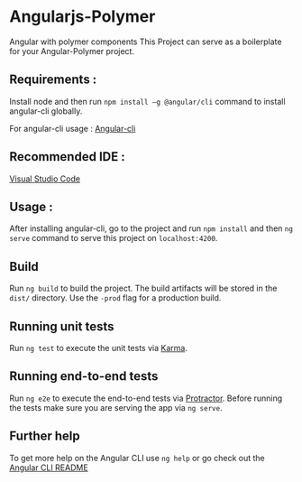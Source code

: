 # Angularjs-Polymer
Angular with polymer components 
This Project can serve as a boilerplate for your Angular-Polymer  project.

## Requirements : 

Install node and then run `npm install –g @angular/cli` command to install angular-cli globally.

For angular-cli usage : [Angular-cli](https://github.com/angular/angular-cli/wiki)

## Recommended IDE :  

[Visual Studio Code](https://code.visualstudio.com/)

## Usage : 

After installing angular-cli, go to the project and run `npm install` and then `ng serve` command to serve this project on `localhost:4200`.
## Build

Run `ng build` to build the project. The build artifacts will be stored in the `dist/` directory. Use the `-prod` flag for a production build.

## Running unit tests

Run `ng test` to execute the unit tests via [Karma](https://karma-runner.github.io).

## Running end-to-end tests

Run `ng e2e` to execute the end-to-end tests via [Protractor](http://www.protractortest.org/).
Before running the tests make sure you are serving the app via `ng serve`.

## Further help

To get more help on the Angular CLI use `ng help` or go check out the [Angular CLI README](https://github.com/angular/angular-cli/blob/master/README.md)
